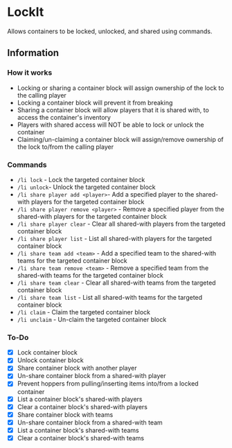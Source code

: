 # LockIt
Allows containers to be locked, unlocked, and shared using commands.

## Information
### How it works
- Locking or sharing a container block will assign ownership of the lock to the calling player
- Locking a container block will prevent it from breaking
- Sharing a container block will allow players that it is shared with, to access the container's inventory
- Players with shared access will NOT be able to lock or unlock the container
- Claiming/un-claiming a container block will assign/remove ownership of the lock to/from the calling player

### Commands
- `/li lock` - Lock the targeted container block
- `/li unlock`- Unlock the targeted container block
- `/li share player add <player>`- Add a specified player to the shared-with players for the targeted container block
- `/li share player remove <player>` - Remove a specified player from the shared-with players for the targeted container block
- `/li share player clear` - Clear all shared-with players from the targeted container block
- `/li share player list` - List all shared-with players for the targeted container block
- `/li share team add <team>` - Add a specified team to the shared-with teams for the targeted container block
- `/li share team remove <team>` - Remove a specified team from the shared-with teams for the targeted container block
- `/li share team clear` - Clear all shared-with teams from the targeted container block
- `/li share team list` - List all shared-with teams for the targeted container block
- `/li claim` - Claim the targeted container block
- `/li unclaim` - Un-claim the targeted container block

### To-Do
- [x] Lock container block
- [x] Unlock container block
- [x] Share container block with another player
- [x] Un-share container block from a shared-with player
- [x] Prevent hoppers from pulling/inserting items into/from a locked container
- [x] List a container block's shared-with players
- [x] Clear a container block's shared-with players
- [x] Share container block with teams
- [x] Un-share container block from a shared-with team
- [x] List a container block's shared-with teams
- [x] Clear a container block's shared-with teams
